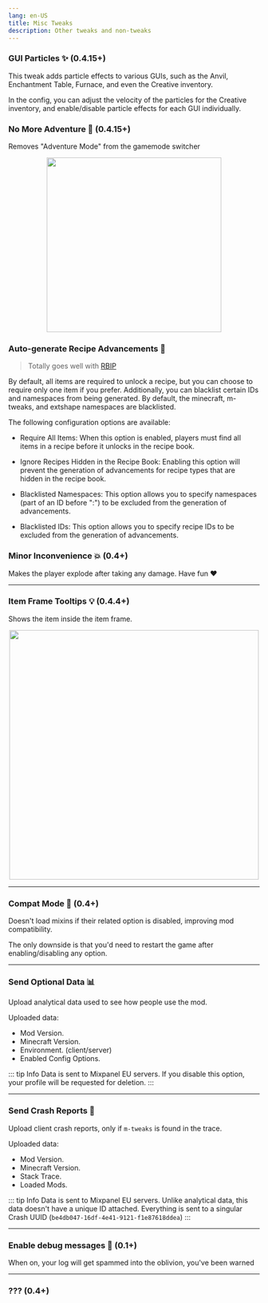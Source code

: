 ```yaml
---
lang: en-US
title: Misc Tweaks
description: Other tweaks and non-tweaks
---
```


### GUI Particles ✨ (0.4.15+)

This tweak adds particle effects to various GUIs, such as the Anvil, Enchantment Table, Furnace, and even the Creative inventory.

In the config, you can adjust the velocity of the particles for the Creative inventory, and enable/disable particle effects for each GUI individually.

### No More Adventure 🏹 (0.4.15+)

Removes "Adventure Mode" from the gamemode switcher

<img style="display: block; margin-left: auto; margin-right: auto;" src="/images/gamemode-switcher.png" width="350">


### Auto-generate Recipe Advancements 📗

> Totally goes well with [RBIP](https://modrinth.com/mod/rbip)

By default, all items are required to unlock a recipe, but you can choose to require only one item if you prefer. Additionally, you can blacklist certain IDs and namespaces from being generated. By default, the minecraft, m-tweaks, and extshape namespaces are blacklisted.

The following configuration options are available:

* Require All Items: When this option is enabled, players must find all items in a recipe before it unlocks in the recipe book.

* Ignore Recipes Hidden in the Recipe Book: Enabling this option will prevent the generation of advancements for recipe types that are hidden in the recipe book.

* Blacklisted Namespaces: This option allows you to specify namespaces (part of an ID before ":") to be excluded from the generation of advancements.

* Blacklisted IDs: This option allows you to specify recipe IDs to be excluded from the generation of advancements.

### Minor Inconvenience 💥 (0.4+)

Makes the player explode after taking any damage. Have fun ❤️

***
### Item Frame Tooltips 💡 (0.4.4+)

Shows the item inside the item frame.

<img style="display: block; margin-left: auto; margin-right: auto;" src="/videos/tooltips_with_secrets.webp" width="500">

***
### Compat Mode 🧩 (0.4+)

Doesn't load mixins if their related option is disabled, improving mod compatibility.

The only downside is that you'd need to restart the game after enabling/disabling any option.

***
### Send Optional Data 📊

Upload analytical data used to see how people use the mod.

Uploaded data:
* Mod Version.
* Minecraft Version.
* Environment. (client/server)
* Enabled Config Options.

::: tip Info
Data is sent to Mixpanel EU servers. If you disable this option, your profile will be requested for deletion.
:::

***
### Send Crash Reports 📑

Upload client crash reports, only if `m-tweaks` is found in the trace.

Uploaded data:
* Mod Version.
* Minecraft Version.
* Stack Trace.
* Loaded Mods.

::: tip Info
Data is sent to Mixpanel EU servers. Unlike analytical data, this data doesn't have a unique ID attached. Everything is sent to a singular Crash UUID (`be4db047-16df-4e41-9121-f1e87618ddea`)
:::

***
### Enable debug messages 📃 (0.1+)

When on, your log will get spammed into the oblivion, you've been warned

***
### ??? (0.4+)
